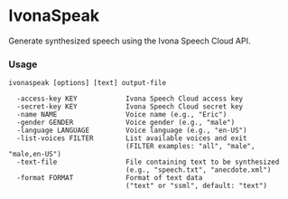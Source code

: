 IvonaSpeak
==========

Generate synthesized speech using the Ivona Speech Cloud API.

### Usage

    ivonaspeak [options] [text] output-file

      -access-key KEY            Ivona Speech Cloud access key
      -secret-key KEY            Ivona Speech Cloud secret key
      -name NAME                 Voice name (e.g., "Eric")
      -gender GENDER             Voice gender (e.g., "male")
      -language LANGUAGE         Voice language (e.g., "en-US")
      -list-voices FILTER        List available voices and exit
                                 (FILTER examples: "all", "male", "male,en-US")
      -text-file                 File containing text to be synthesized
                                 (e.g., "speech.txt", "anecdote.xml")
      -format FORMAT             Format of text data
                                 ("text" or "ssml", default: "text")
